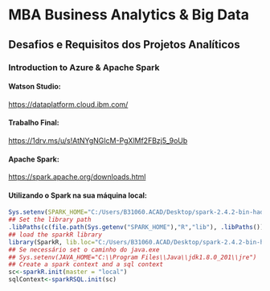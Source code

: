 # MBA Business Analytics & Big Data
## Desafios e Requisitos dos Projetos Analíticos
### Introduction to Azure & Apache Spark


#### Watson Studio:


https://dataplatform.cloud.ibm.com/

#### Trabalho Final:


https://1drv.ms/u/s!AtNYgNGIcM-PgXlMf2FBzj5_9oUb


#### Apache Spark:


https://spark.apache.org/downloads.html


#### Utilizando o Spark na sua máquina local:


```R
Sys.setenv(SPARK_HOME="C:/Users/B31060.ACAD/Desktop/spark-2.4.2-bin-hadoop2.7")
## Set the library path
.libPaths(c(file.path(Sys.getenv("SPARK_HOME"),"R","lib"), .libPaths()))
## load the sparkR library
library(SparkR, lib.loc="C:/Users/B31060.ACAD/Desktop/spark-2.4.2-bin-hadoop2.7/R/lib")
## Se necessário set o caminho do java.exe
## Sys.setenv(JAVA_HOME="C:\\Program Files\\Java\\jdk1.8.0_201\\jre")
## Create a spark context and a sql context
sc<-sparkR.init(master = "local")
sqlContext<-sparkRSQL.init(sc)
